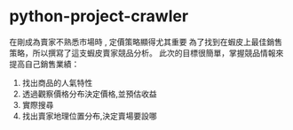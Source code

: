 # python-project-crawler

在剛成為賣家不熟悉市場時 , 定價策略顯得尤其重要 為了找到在蝦皮上最佳銷售策略，所以撰寫了這支蝦皮賣家競品分析。 此次的目標很簡單，掌握競品情報來提高自己銷售業績：

1. 找出商品的人氣特性
2. 透過觀察價格分布決定價格,並預估收益
3. 實際搜尋
4. 找出賣家地理位置分布,決定賣場要設哪
